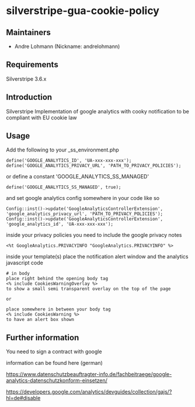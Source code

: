 # silverstripe-gua-cookie-policy

## Maintainers

 * Andre Lohmann (Nickname: andrelohmann)
  <lohmann dot andre at googlemail dot com>

## Requirements

Silverstripe 3.6.x

## Introduction

Silverstripe Implementation of google analytics with cooky notification to be compliant with EU cookie law

## Usage

Add the following to your _ss_environment.php

```
define('GOOGLE_ANALYTICS_ID', 'UA-xxx-xxx-xxx');
define('GOOGLE_ANALYTICS_PRIVACY_URL', 'PATH_TO_PRIVACY_POLICIES');
```

or define a constant 'GOOGLE_ANALYTICS_SS_MANAGED'

```
define('GOOGLE_ANALYTICS_SS_MANAGED', true);
```

and set google analytics config somewhere in your code like so

```
Config::inst()->update('GoogleAnalyticsControllerExtension', 'google_analytics_privacy_url', 'PATH_TO_PRIVACY_POLICIES');
Config::inst()->update('GoogleAnalyticsControllerExtension', 'google_analytics_id', 'UA-xxx-xxx-xxx');
```

inside your privacy policies you need to include the google privacy notes
```
<%t GoogleAnalytics.PRIVACYINFO "GoogleAnalytics.PRIVACYINFO" %>
```
inside your template(s) place the notification alert window and the analytics javascript code

```
# in body
place right behind the opening body tag
<% include CookiesWarningOverlay %>
to show a small semi transparent overlay on the top of the page

or

place somewhere in between your body tag
<% include CookiesWarning %>
to have an alert box shown

```

## Further information

You need to sign a contract with google

information can be found here (german)

https://www.datenschutzbeauftragter-info.de/fachbeitraege/google-analytics-datenschutzkonform-einsetzen/

https://developers.google.com/analytics/devguides/collection/gajs/?hl=de#disable
